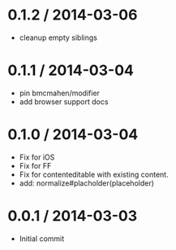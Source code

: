 
0.1.2 / 2014-03-06
==================

 * cleanup empty siblings

0.1.1 / 2014-03-04
==================

 * pin bmcmahen/modifier
 * add browser support docs

0.1.0 / 2014-03-04
==================

 * Fix for iOS
 * Fix for FF
 * Fix for contenteditable with existing content.
 * add: normalize#placholder(placeholder)

0.0.1 / 2014-03-03
==================

 * Initial commit
